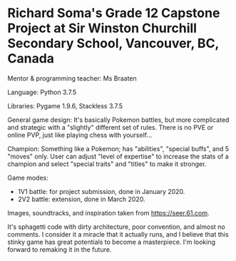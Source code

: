 # Richard Soma's Grade 12 Capstone Project at Sir Winston Churchill Secondary School, Vancouver, BC, Canada

Mentor & programming teacher: Ms Braaten

Language: Python 3.7.5

Libraries: Pygame 1.9.6, Stackless 3.7.5

General game design: It's basically Pokemon battles, but more complicated and strategic with a "slightly" different set of rules. There is no PVE or online PVP, just like playing chess with yourself...

Champion: Something like a Pokemon; has "abilities", "special buffs", and 5 "moves" only. User can adjust "level of expertise" to increase the stats of a champion and select "special traits" and "titles" to make it stronger.

Game modes:
 - 1V1 battle: for project submission, done in January 2020.
 - 2V2 battle: extension, done in March 2020.

Images, soundtracks, and inspiration taken from https://seer.61.com.

It's sphagetti code with dirty architecture, poor convention, and almost no comments. I consider it a miracle that it actually runs, and I believe that this stinky game has great potentials to become a masterpiece. I'm looking forward to remaking it in the future.
